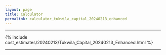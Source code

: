 ```yaml
---
layout: page
title: Calculator
permalink: calculator_tukwila_capital_20240213_enhanced
---
```


___

{% include cost_estimates/20240213/Tukwila_Capital_20240213_Enhanced.html %}

___

